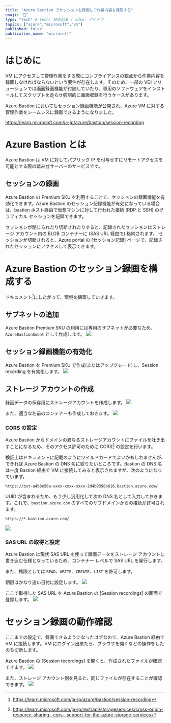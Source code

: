 ```yaml
---
title: "Azure Bastion でセッションを録画して作業内容を保管する"
emoji: "🍣"
type: "tech" # tech: 技術記事 / idea: アイデア
topics: ["azure","microsoft","vm"]
published: false
publication_name: "microsoft"
---
```

# はじめに
VM にアクセスして管理作業をする際にコンプライアンスの観点から作業内容を録画しなければならないという要件が存在します。そのため、一部の VDI ソリューションでは画面録画機能が付随していたり、専用のソフトウェアをインストールしてスクリプトを走らせ強制的に画面収録を行うケースがあります。

Azure Bastion においてもセッション録画機能が公開され、Azure VM に対する管理作業をシームレスに録画できるようになりました。

https://learn.microsoft.com/ja-jp/azure/bastion/session-recording

# Azure Bastion とは
Azure Bastion は VM に対してパブリック IP を付与せずにリモートアクセスを可能とする際の踏み台サーバーのサービスです。

## セッションの録画
Azure Bastion の Premium SKU を利用することで、セッションの録画機能を有効化できます。Azure Bastion のセッション記録機能が有効になっている場合は、bastion ホスト経由で仮想マシンに対して行われた接続 (RDP と SSH) のグラフィカル セッションを記録できます。 

セッションが閉じられたり切断されたりすると、記録されたセッションはストレージ アカウント内の BLOB コンテナーに (SAS URL 経由で) 格納されます。 セッションが切断されると、Azure portal の [セッション記録] ページで、記録されたセッションにアクセスして表示できます。


# Azure Bastion のセッション録画を構成する
ドキュメント[^1]にしたがって、環境を構築していきます。
[^1]:https://learn.microsoft.com/ja-jp/azure/bastion/session-recording

## サブネットの追加
Azure Bastion Premium SKU の利用には専用のサブネットが必要なため、`AzureBastionSubnt` として作成します。
![](/images/20240611-bastion-session-rec/bastionrec-01.png)

## セッション録画機能の有効化
Azure Bastion を Premium SKU で作成(またはアップグレード)し、Session recording を有効化します。
![](/images/20240611-bastion-session-rec/bastionrec-02.png)

## ストレージ アカウントの作成
録画データの保存用にストレージアカウントを作成します。
![](/images/20240611-bastion-session-rec/bastionrec-03.png)

また、適当な名前のコンテナーも作成しておきます。
![](/images/20240611-bastion-session-rec/bastionrec-04.png)

### CORS の設定 
Azure Bastion からドメインの異なるストレージアカウントにファイルを吐き出すことになるため、そのアクセス許可のために CORS[^2] の設定を行います。

検証上はドキュメントに記載のようにワイルドカードでよいかもしれませんが、できれば Azure Bastion の DNS 名に絞りたいところです。Bastion の DNS 名は一度 Bastion 経由で VM に接続してみると表示されますが、次のようになっています。

```
https://bst-a4b8e50a-xxxx-xxxx-xxxx-2d4b9358b616.bastion.azure.com/
```

UUID が含まれるため、もう少し汎用化して次の DNS 名として入力しておきます。これで、`bastion.azure.com` のすべてのサブドメインからの接続が許可されます。

```
https://*.bastion.azure.com/
```

![](/images/20240611-bastion-session-rec/bastionrec-17.png)


[^2]:https://learn.microsoft.com/ja-jp/rest/api/storageservices/cross-origin-resource-sharing--cors--support-for-the-azure-storage-services

### SAS URL の取得と設定
Azure Bastion は現状 SAS URL を使って録画データをストレージ アカウントに書き込む仕様となっているため、コンテナー レベルで SAS URL を発行します。

また、権限としては `READ`、`WRITE`、`CREATE`、`LIST` を許可します。

期限はかなり遠い日付に設定します。
![](/images/20240611-bastion-session-rec/bastionrec-05.png)

ここで取得した SAS URL を Azure Bastion の [Session recordings] の画面で登録します。
![](/images/20240611-bastion-session-rec/bastionrec-06.png)


# セッション録画の動作確認
ここまでの設定で、録画できるようになったはずなので、Azure Bastion 経由で VM に接続します。VM にログイン出来たら、ブラウザを開くなどの操作をしたのち切断します。

Azure Bastion の [Session recordings] を開くと、作成されたファイルが確認できます。
![](/images/20240611-bastion-session-rec/bastionrec-08.png)

また、ストレージ アカウント側を見ると、同じファイルが存在することが確認できます。
![](/images/20240611-bastion-session-rec/bastionrec-07.png)

